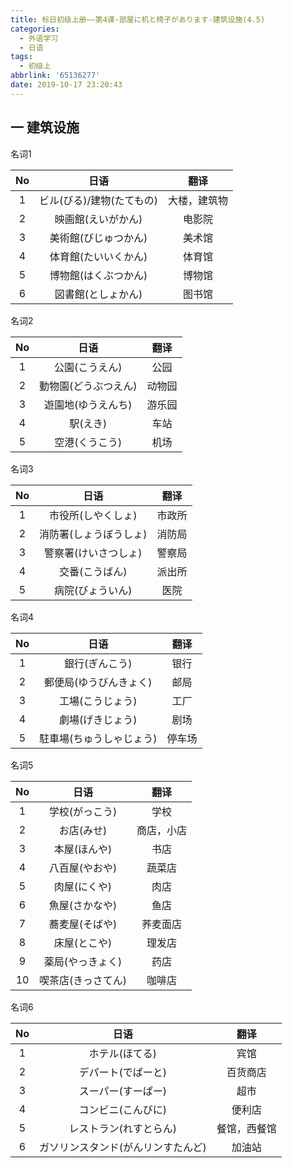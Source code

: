 ```yaml
---
title: 标日初级上册——第4课-部屋に机と椅子があります-建筑设施(4.5)
categories:
  - 外语学习
  - 日语
tags:
  - 初级上
abbrlink: '65136277'
date: 2019-10-17 23:20:43
---
```

## 一 建筑设施

名词1

|  No  |           日语            |     翻译     |
| :--: | :-----------------------: | :----------: |
|  1   | ビル(びる)/建物(たてもの) | 大楼，建筑物 |
|  2   |    映画館(えいがかん)     |    电影院    |
|  3   |   美術館(びじゅつかん)    |    美术馆    |
|  4   |   体育館(たいいくかん)    |    体育馆    |
|  5   |   博物館(はくぶつかん)    |    博物馆    |
|  6   |    図書館(としょかん)     |    图书馆    |

<!--more-->

名词2

|  No  |         日语         |  翻译  |
| :--: | :------------------: | :----: |
|  1   |    公園(こうえん)    |  公园  |
|  2   | 動物園(どうぶつえん) | 动物园 |
|  3   |  遊園地(ゆうえんち)  | 游乐园 |
|  4   |       駅(えき)       |  车站  |
|  5   |    空港(くうこう)    |  机场  |

名词3

|  No  |          日语          |  翻译  |
| :--: | :--------------------: | :----: |
|  1   |   市役所(しやくしょ)   | 市政所 |
|  2   | 消防署(しょうぼうしょ) | 消防局 |
|  3   |  警察署(けいさつしょ)  | 警察局 |
|  4   |     交番(こうばん)     | 派出所 |
|  5   |    病院(びょういん)    |  医院  |

名词4

|  No  |           日语           |  翻译  |
| :--: | :----------------------: | :----: |
|  1   |      銀行(ぎんこう)      |  银行  |
|  2   |  郵便局(ゆうびんきょく)  |  邮局  |
|  3   |     工場(こうじょう)     |  工厂  |
|  4   |     劇場(げきじょう)     |  剧场  |
|  5   | 駐車場(ちゅうしゃじょう) | 停车场 |

名词5

|  No  |        日语        |    翻译    |
| :--: | :----------------: | :--------: |
|  1   |   学校(がっこう)   |    学校    |
|  2   |     お店(みせ)     | 商店，小店 |
|  3   |    本屋(ほんや)    |    书店    |
|  4   |   八百屋(やおや)   |   蔬菜店   |
|  5   |    肉屋(にくや)    |    肉店    |
|  6   |   魚屋(さかなや)   |    鱼店    |
|  7   |   蕎麦屋(そばや)   |  荞麦面店  |
|  8   |    床屋(とこや)    |   理发店   |
|  9   |  薬局(やっきょく)  |    药店    |
|  10  | 喫茶店(きっさてん) |   咖啡店   |

名词6

|  No  |                日语                |     翻译     |
| :--: | :--------------------------------: | :----------: |
|  1   |           ホテル(ほてる)           |     宾馆     |
|  2   |         デパート(でぱーと)         |   百货商店   |
|  3   |         スーパー(すーぱー)         |     超市     |
|  4   |         コンビニ(こんびに)         |    便利店    |
|  5   |       レストラン(れすとらん)       | 餐馆，西餐馆 |
|  6   | ガソリンスタンド(がんリンすたんど) |    加油站    |

